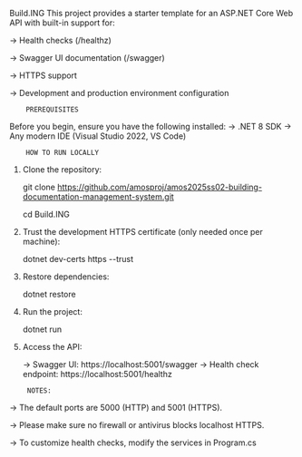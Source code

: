 Build.ING 
This project provides a starter template for an ASP.NET Core Web API with built-in support for:

-> Health checks (/healthz)

-> Swagger UI documentation (/swagger)

-> HTTPS support

-> Development and production environment configuration

        PREREQUISITES
Before you begin, ensure you have the following installed:
    -> .NET 8 SDK
    -> Any modern IDE (Visual Studio 2022, VS Code)

        HOW TO RUN LOCALLY
1. Clone the repository:

    git clone https://github.com/amosproj/amos2025ss02-building-documentation-management-system.git

    cd Build.ING

2. Trust the development HTTPS certificate (only needed once per machine):

    dotnet dev-certs https --trust

3. Restore dependencies:

    dotnet restore

4. Run the project:

    dotnet run

5. Access the API: 

    -> Swagger UI: https://localhost:5001/swagger
    -> Health check endpoint: https://localhost:5001/healthz


        NOTES:

-> The default ports are 5000 (HTTP) and 5001 (HTTPS). 

-> Please make sure no firewall or antivirus blocks localhost HTTPS.

-> To customize health checks, modify the services in Program.cs


